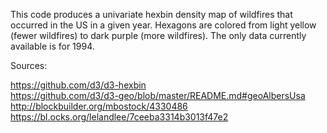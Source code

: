 This code produces a univariate hexbin density map of wildfires that occurred in the US in a given year. Hexagons are colored from light yellow (fewer wildfires) to dark purple (more wildfires). The only data currently available is for 1994.

Sources:

https://github.com/d3/d3-hexbin <br>
https://github.com/d3/d3-geo/blob/master/README.md#geoAlbersUsa <br>
http://blockbuilder.org/mbostock/4330486
https://bl.ocks.org/lelandlee/7ceeba3314b3013f47e2

